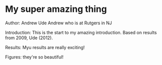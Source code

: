# My super amazing thing

Author: Andrew Ude
Andrew who is at Rutgers in NJ

Introduction: This is the start to my amazing introduction. 
Based on results from 2009, Ude (2012).


Results: Myu results are really exciting!

Figures: they're so beautiful!


